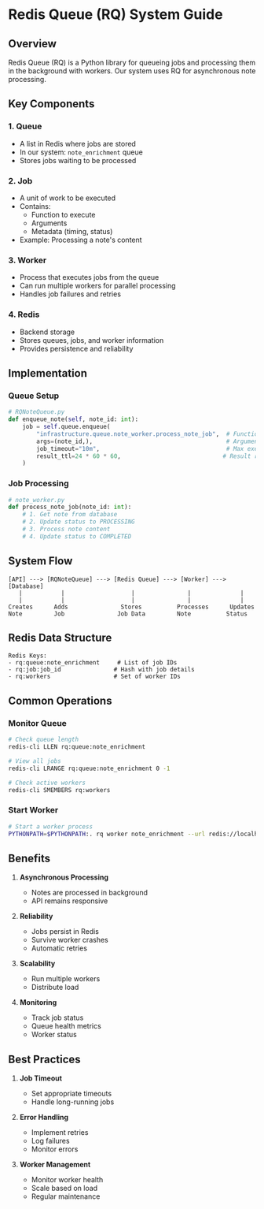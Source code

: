 # Redis Queue (RQ) System Guide

## Overview
Redis Queue (RQ) is a Python library for queueing jobs and processing them in the background with workers. Our system uses RQ for asynchronous note processing.

## Key Components

### 1. Queue
- A list in Redis where jobs are stored
- In our system: `note_enrichment` queue
- Stores jobs waiting to be processed

### 2. Job
- A unit of work to be executed
- Contains:
  - Function to execute
  - Arguments
  - Metadata (timing, status)
- Example: Processing a note's content

### 3. Worker
- Process that executes jobs from the queue
- Can run multiple workers for parallel processing
- Handles job failures and retries

### 4. Redis
- Backend storage
- Stores queues, jobs, and worker information
- Provides persistence and reliability

## Implementation

### Queue Setup
```python
# RQNoteQueue.py
def enqueue_note(self, note_id: int):
    job = self.queue.enqueue(
        "infrastructure.queue.note_worker.process_note_job",  # Function to execute
        args=(note_id,),                                      # Arguments
        job_timeout="10m",                                    # Max execution time
        result_ttl=24 * 60 * 60,                             # Result retention
    )
```

### Job Processing
```python
# note_worker.py
def process_note_job(note_id: int):
    # 1. Get note from database
    # 2. Update status to PROCESSING
    # 3. Process note content
    # 4. Update status to COMPLETED
```

## System Flow
```
[API] ---> [RQNoteQueue] ---> [Redis Queue] ---> [Worker] ---> [Database]
   |           |                   |               |              |
   |           |                   |               |              |
Creates      Adds               Stores          Processes      Updates
Note         Job               Job Data         Note          Status
```

## Redis Data Structure
```
Redis Keys:
- rq:queue:note_enrichment     # List of job IDs
- rq:job:job_id               # Hash with job details
- rq:workers                  # Set of worker IDs
```

## Common Operations

### Monitor Queue
```bash
# Check queue length
redis-cli LLEN rq:queue:note_enrichment

# View all jobs
redis-cli LRANGE rq:queue:note_enrichment 0 -1

# Check active workers
redis-cli SMEMBERS rq:workers
```

### Start Worker
```bash
# Start a worker process
PYTHONPATH=$PYTHONPATH:. rq worker note_enrichment --url redis://localhost:6379
```

## Benefits

1. **Asynchronous Processing**
   - Notes are processed in background
   - API remains responsive

2. **Reliability**
   - Jobs persist in Redis
   - Survive worker crashes
   - Automatic retries

3. **Scalability**
   - Run multiple workers
   - Distribute load

4. **Monitoring**
   - Track job status
   - Queue health metrics
   - Worker status

## Best Practices

1. **Job Timeout**
   - Set appropriate timeouts
   - Handle long-running jobs

2. **Error Handling**
   - Implement retries
   - Log failures
   - Monitor errors

3. **Worker Management**
   - Monitor worker health
   - Scale based on load
   - Regular maintenance
